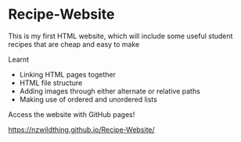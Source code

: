# Recipe-Website

This is my first HTML website, which will include some useful student recipes that are cheap and easy to make

Learnt 
- Linking HTML pages together 
- HTML file structure 
- Adding images through either alternate or relative paths 
- Making use of ordered and unordered lists 

Access the website with GitHub pages! 

https://nzwildthing.github.io/Recipe-Website/

